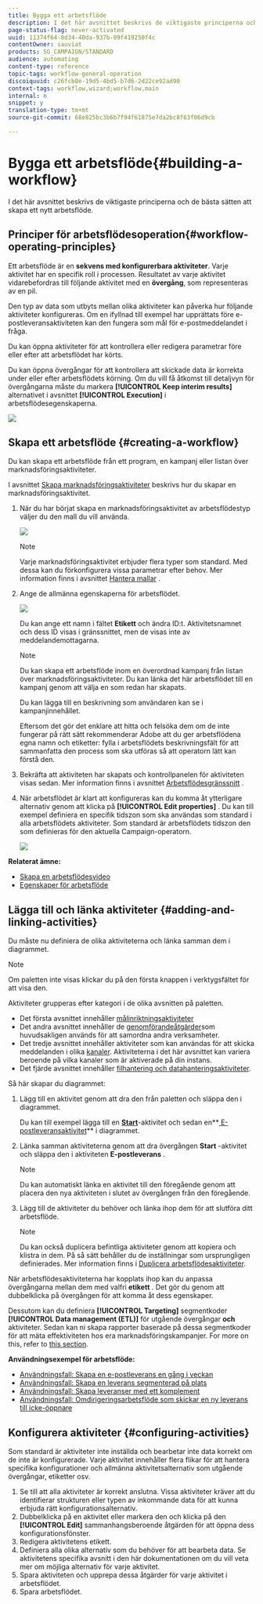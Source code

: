 ```yaml
---
title: Bygga ett arbetsflöde
description: I det här avsnittet beskrivs de viktigaste principerna och de bästa sätten att skapa ett nytt arbetsflöde.
page-status-flag: never-activated
uuid: 11374f64-8d34-40da-937b-09f419250f4c
contentOwner: sauviat
products: SG_CAMPAIGN/STANDARD
audience: automating
content-type: reference
topic-tags: workflow-general-operation
discoiquuid: c26fcb0e-19d5-4bd5-b7d6-2d22ce92ad90
context-tags: workflow,wizard;workflow,main
internal: n
snippet: y
translation-type: tm+mt
source-git-commit: 68e825bc3b6b7f94f61875e7da2bc8f63f06d9cb

---
```



# Bygga ett arbetsflöde{#building-a-workflow}

I det här avsnittet beskrivs de viktigaste principerna och de bästa sätten att skapa ett nytt arbetsflöde.

## Principer för arbetsflödesoperation{#workflow-operating-principles}

Ett arbetsflöde är en **sekvens med konfigurerbara aktiviteter**. Varje aktivitet har en specifik roll i processen. Resultatet av varje aktivitet vidarebefordras till följande aktivitet med en **övergång**, som representeras av en pil.

Den typ av data som utbyts mellan olika aktiviteter kan påverka hur följande aktiviteter konfigureras. Om en ifyllnad till exempel har upprättats före e-postleveransaktiviteten kan den fungera som mål för e-postmeddelandet i fråga.

Du kan öppna aktiviteter för att kontrollera eller redigera parametrar före eller efter att arbetsflödet har körts.

Du kan öppna övergångar för att kontrollera att skickade data är korrekta under eller efter arbetsflödets körning. Om du vill få åtkomst till detaljvyn för övergångarna måste du markera **[!UICONTROL Keep interim results]** alternativet i avsnittet **[!UICONTROL Execution]** i arbetsflödesegenskaperna.

![](assets/workflow_overview.png)


## Skapa ett arbetsflöde {#creating-a-workflow}

Du kan skapa ett arbetsflöde från ett program, en kampanj eller listan över marknadsföringsaktiviteter.

I avsnittet [Skapa marknadsföringsaktiviteter](../../start/using/marketing-activities.md#creating-a-marketing-activity) beskrivs hur du skapar en marknadsföringsaktivitet.

1. När du har börjat skapa en marknadsföringsaktivitet av arbetsflödestyp väljer du den mall du vill använda.

   ![](assets/workflow_creation_1.png)

   >[!NOTE]
   >
   >Varje marknadsföringsaktivitet erbjuder flera typer som standard. Med dessa kan du förkonfigurera vissa parametrar efter behov. Mer information finns i avsnittet [Hantera mallar](../../start/using/marketing-activity-templates.md) .

1. Ange de allmänna egenskaperna för arbetsflödet.

   ![](assets/workflow_creation_2.png)

   Du kan ange ett namn i fältet **Etikett** och ändra ID:t. Aktivitetsnamnet och dess ID visas i gränssnittet, men de visas inte av meddelandemottagarna.

   >[!NOTE]
   >
   >Du kan skapa ett arbetsflöde inom en överordnad kampanj från listan över marknadsföringsaktiviteter. Du kan länka det här arbetsflödet till en kampanj genom att välja en som redan har skapats.

   Du kan lägga till en beskrivning som användaren kan se i kampanjinnehållet.

   Eftersom det gör det enklare att hitta och felsöka dem om de inte fungerar på rätt sätt rekommenderar Adobe att du ger arbetsflödena egna namn och etiketter: fylla i arbetsflödets beskrivningsfält för att sammanfatta den process som ska utföras så att operatorn lätt kan förstå den.

1. Bekräfta att aktiviteten har skapats och kontrollpanelen för aktiviteten visas sedan. Mer information finns i avsnittet [Arbetsflödesgränssnitt](../../automating/using/workflow-interface.md) .

1. När arbetsflödet är klart att konfigureras kan du komma åt ytterligare alternativ genom att klicka på **[!UICONTROL Edit properties]** . Du kan till exempel definiera en specifik tidszon som ska användas som standard i alla arbetsflödets aktiviteter. Som standard är arbetsflödets tidszon den som definieras för den aktuella Campaign-operatorn.

   ![](assets/workflow_properties.png)

**Relaterat ämne:**

* [Skapa en arbetsflödesvideo](https://docs.adobe.com/content/help/en/campaign-standard/using/managing-processes-and-data/workflow-general-operation/building-a-workflow.html)
* [Egenskaper för arbetsflöde](../../automating/using/executing-a-workflow.md#workflow-properties)

## Lägga till och länka aktiviteter {#adding-and-linking-activities}

Du måste nu definiera de olika aktiviteterna och länka samman dem i diagrammet.

>[!NOTE]
>
>Om paletten inte visas klickar du på den första knappen i verktygsfältet för att visa den.

Aktiviteter grupperas efter kategori i de olika avsnitten på paletten.

* Det första avsnittet innehåller [målinriktningsaktiviteter](../../automating/using/about-targeting-activities.md)
* Det andra avsnittet innehåller de [genomförandeåtgärder](../../automating/using/about-execution-activities.md)som huvudsakligen används för att samordna andra verksamheter.
* Det tredje avsnittet innehåller aktiviteter som kan användas för att skicka meddelanden i olika [kanaler](../../automating/using/about-channel-activities.md). Aktiviteterna i det här avsnittet kan variera beroende på vilka kanaler som är aktiverade på din instans.
* Det fjärde avsnittet innehåller [filhantering och datahanteringsaktiviteter](../../automating/using/about-data-management-activities.md).

Så här skapar du diagrammet:

1. Lägg till en aktivitet genom att dra den från paletten och släppa den i diagrammet.

   Du kan till exempel lägga till en **[Start](../../automating/using/start-and-end.md)**-aktivitet och sedan en**[ E-postleveransaktivitet](../../automating/using/email-delivery.md)** i diagrammet.

1. Länka samman aktiviteterna genom att dra övergången **Start** -aktivitet och släppa den i aktiviteten **E-postleverans** .

   >[!NOTE]
   >
   >Du kan automatiskt länka en aktivitet till den föregående genom att placera den nya aktiviteten i slutet av övergången från den föregående.

1. Lägg till de aktiviteter du behöver och länka ihop dem för att slutföra ditt arbetsflöde.

   >[!NOTE]
   >
   >Du kan också duplicera befintliga aktiviteter genom att kopiera och klistra in dem. På så sätt behåller du de inställningar som ursprungligen definierades. Mer information finns i [Duplicera arbetsflödesaktiviteter](../../automating/using/workflow-interface.md#duplicating-workflow-activities).

När arbetsflödesaktiviteterna har kopplats ihop kan du anpassa övergångarna mellan dem med valfri **etikett** . Det gör du genom att dubbelklicka på övergången för att komma åt dess egenskaper.

Dessutom kan du definiera **[!UICONTROL Targeting]** segmentkoder **[!UICONTROL Data management (ETL)]** för utgående övergångar **och** aktiviteter. Sedan kan ni skapa rapporter baserade på dessa segmentkoder för att mäta effektiviteten hos era marknadsföringskampanjer. For more on this, refer to [this section](../../reporting/using/creating-a-report-workflow-segment.md).

**Användningsexempel för arbetsflöde:**

* [Användningsfall: Skapa en e-postleverans en gång i veckan](../../automating/using/workflow-weekly-offer.md)
* [Användningsfall: Skapa en leverans segmenterad på plats](../../automating/using/workflow-segmentation-location.md)
* [Användningsfall: Skapa leveranser med ett komplement](../../automating/using/workflow-created-query-with-complement.md)
* [Användningsfall: Omdirigeringsarbetsflöde som skickar en ny leverans till icke-öppnare](../../automating/using/workflow-cross-channel-retargeting.md)

## Konfigurera aktiviteter {#configuring-activities}

Som standard är aktiviteter inte inställda och bearbetar inte data korrekt om de inte är konfigurerade. Varje aktivitet innehåller flera flikar för att hantera specifika konfigurationer och allmänna aktivitetsalternativ som utgående övergångar, etiketter osv.

1. Se till att alla aktiviteter är korrekt anslutna. Vissa aktiviteter kräver att du identifierar strukturen eller typen av inkommande data för att kunna erbjuda rätt konfigurationsalternativ.
1. Dubbelklicka på en aktivitet eller markera den och klicka på den **[!UICONTROL Edit]** sammanhangsberoende åtgärden för att öppna dess konfigurationsfönster.
1. Redigera aktivitetens etikett.
1. Definiera alla olika alternativ som du behöver för att bearbeta data. Se aktivitetens specifika avsnitt i den här dokumentationen om du vill veta mer om möjliga alternativ för varje aktivitet.
1. Spara aktiviteten och upprepa dessa åtgärder för varje aktivitet i arbetsflödet.
1. Spara arbetsflödet.
